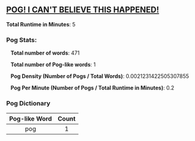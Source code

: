 ## [POG! I CAN'T BELIEVE THIS HAPPENED!](https://www.youtube.com/watch?v=koj36Zdp-ho)
**Total Runtime in Minutes**: 5

### **Pog Stats:**

&nbsp;&nbsp;&nbsp;**Total number of words**: 471

&nbsp;&nbsp;&nbsp;**Total number of Pog-like words**: 1

&nbsp;&nbsp;&nbsp;**Pog Density (Number of Pogs / Total Words)**: 0.0021231422505307855

&nbsp;&nbsp;&nbsp;**Pog Per Minute (Number of Pogs / Total Runtime in Minutes)**: 0.2

### **Pog Dictionary**
**Pog-like Word** | **Count**
:---: | :---:
pog | 1
